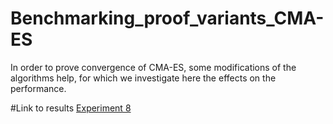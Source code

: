 # Benchmarking_proof_variants_CMA-ES
In order to prove convergence of CMA-ES, some modifications of the algorithms help, for which we investigate here the effects on the performance.

#Link to results
[Experiment 8](https://agissler.github.io/Benchmarking_proof_variants_CMA-ES/ppdata_experiment008/index.html)
